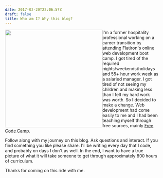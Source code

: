 ```yaml
---
date: 2017-02-20T22:06:57Z
draft: false
title: Who am I? Why this blog?
---
```

<img style="float: left;" src="https://res.cloudinary.com/sethalexander/v1487650912/mfrywmsjpeoa8gaf2bkc" width="320" height="320"/> I'm a former hospitality professional working on a career transition by attending Flatiron's online web development boot camp. I got tired of the required nights/weekends/holidays and 55+ hour work week as a salaried manager. I got tired of not seeing my children and making less than I felt my hard work was worth. So I decided to make a change. Web development had come easily to me and I had been teaching myself through free sources, mainly [Free Code Camp](https://freecodecamp.com).

Follow along with my journey on this blog. Ask questions and interact. If you find something you like please share. I'll be writing every day that I code, and probably on days I don't as well. In the end, I want to have a true picture of what it will take someone to get through approximately 800 hours of curriculum.

Thanks for coming on this ride with me.
